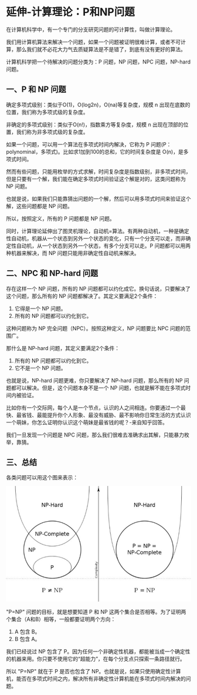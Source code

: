 # 延伸-计算理论：P和NP问题

在计算机科学中，有一个专门的分支研究问题的可计算性，叫做计算理论。

我们用计算机算法来解决一个问题，如果一个问题被证明很难计算，或者不可计算，那么我们就不必花大力气去质疑算法是不是错了，到底有没有更好的算法。

计算机科学把一个待解决的问题分类为：P 问题，NP 问题，NPC 问题，NP-hard 问题。

## 一、P 和 NP 问题

确定多项式级别：类似于O(1)，O(log2n)，O(na)等复杂度，规模 n 出现在底数的位置，我们称为多项式级的复杂度。

非确定的多项式级别：类似于O(n!)，指数乘方等复杂度，规模 n 出现在顶部的位置，我们称为非多项式级的复杂度。

如果一个问题，可以用一个算法在多项式时间内解决，它称为 P 问题(P：polynominal，多项式)。比如求1加到100的总和，它的时间复杂度是 O(n)，是多项式时间。

然而有些问题，只能用枚举的方式求解，时间复杂度是指数级别，非多项式时间，但是只要有一个解，我们能在确定多项式时间验证这个解是对的，这类问题称为 NP 问题。

也就是说，如果我们只能靠猜出问题的一个解，然后可以用多项式时间来验证这个解，这些问题都是 NP 问题。

所以，按照定义，所有的 P 问题都是 NP 问题。

同时，计算理论延伸出了图灵机理论，自动机=算法。有两种自动机，一种是确定性自动机，机器从一个状态到另外一个状态的变化，只有一个分支可以走，而非确定性自动机，从一个状态到另外一个状态，有多个分支可以走。P 问题都可以用两种机器来解决，而 NP 问题只能用非确定性自动机来解决。

## 二、NPC 和 NP-hard 问题

存在这样一个 NP 问题，所有的 NP 问题都可以约化成它。换句话说，只要解决了这个问题，那么所有的 NP 问题都解决了。其定义要满足2个条件：

1. 它得是一个 NP 问题。
2. 所有的 NP 问题都可以约化到它。

这种问题称为 NP 完全问题（NPC）。按照这种定义，NP 问题要比 NPC 问题的范围广。

那什么是 NP-hard 问题，其定义要满足2个条件：

1. 所有的 NP 问题都可以约化到它。
2. 它不是一个 NP 问题。

也就是说，NP-hard 问题更难，你只要解决了 NP-hard 问题，那么所有的 NP 问题都可以解决。但是，这个问题本身不是一个 NP 问题，也就是解不能在多项式时间内被验证。

比如你有一个交际网，每个人是一个节点，认识的人之间相连。你要通过一个最快、最省钱、最能提升你个人形象、最没有威胁、最不影响你日常生活的方式认识一个萌妹，你怎么证明你认识这个萌妹是最省钱的呢？-来自知乎回答。

我们一旦发现一个问题是 NPC 问题，那么我们很难去准确求出其解，只能暴力枚举，靠猜。

## 三、总结

各类问题可以用这个图来表示：

![np.jpg](np.jpg)

"P=NP" 问题的目标，就是想要知道 P 和 NP 这两个集合是否相等。为了证明两个集合（A和B）相等，一般都要证明两个方向：

1. A 包含 B。
2. B 包含 A。

我们已经说过 NP 包含了 P。因为任何一个非确定性机器，都能被当成一个确定性的机器来用。你只要不使用它的“超能力”，在每个分支点只探索一条路径就行。

所以 "P=NP" 就在于 P 是否也包含了 NP。也就是说，如果只使用确定性计算机，能否在多项式时间之内，解决所有非确定性计算机能在多项式时间内解决的问题。